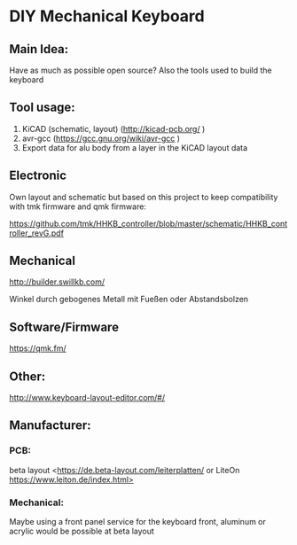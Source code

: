 ﻿# DIY Mechanical Keyboard

## Main Idea:

Have as much as possible open source? Also the tools used to build the keyboard

## Tool usage:
1. KiCAD (schematic, layout) (http://kicad-pcb.org/ )
2. avr-gcc (https://gcc.gnu.org/wiki/avr-gcc )
3. Export data for alu body from a layer in the KiCAD layout data


## Electronic
Own layout and schematic but based on this project to keep compatibility with tmk firmware and qmk firmware:

<https://github.com/tmk/HHKB_controller/blob/master/schematic/HHKB_controller_revG.pdf>


## Mechanical
<http://builder.swillkb.com/>

Winkel durch gebogenes Metall mit Fueßen oder Abstandsbolzen


## Software/Firmware
<https://qmk.fm/>


## Other:
<http://www.keyboard-layout-editor.com/#/>
## Manufacturer:
### PCB:

beta layout <https://de.beta-layout.com/leiterplatten/ or LiteOn https://www.leiton.de/index.html>
### Mechanical:
Maybe using a front panel service for the keyboard front, aluminum or acrylic would be possible at beta layout
